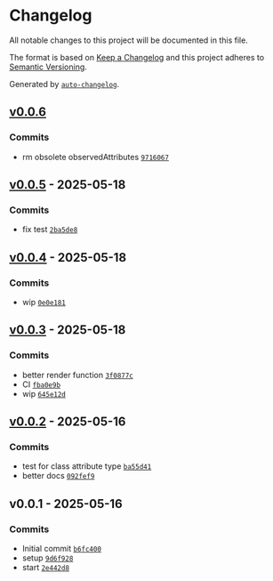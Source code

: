 # Changelog

All notable changes to this project will be documented in this file.

The format is based on [Keep a Changelog](https://keepachangelog.com/en/1.0.0/)
and this project adheres to [Semantic Versioning](https://semver.org/spec/v2.0.0.html).

Generated by [`auto-changelog`](https://github.com/CookPete/auto-changelog).

## [v0.0.6](https://github.com/substrate-system/input/compare/v0.0.5...v0.0.6)

### Commits

- rm obsolete observedAttributes [`9716067`](https://github.com/substrate-system/input/commit/9716067c3abc18b2942202e8d1e5b4634388d7ef)

## [v0.0.5](https://github.com/substrate-system/input/compare/v0.0.4...v0.0.5) - 2025-05-18

### Commits

- fix test [`2ba5de8`](https://github.com/substrate-system/input/commit/2ba5de8260fa18a44f53b000c346e899fb334c57)

## [v0.0.4](https://github.com/substrate-system/input/compare/v0.0.3...v0.0.4) - 2025-05-18

### Commits

- wip [`0e0e181`](https://github.com/substrate-system/input/commit/0e0e1815d128b7e87841005dc8be7ce1ce968e86)

## [v0.0.3](https://github.com/substrate-system/input/compare/v0.0.2...v0.0.3) - 2025-05-18

### Commits

- better render function [`3f0877c`](https://github.com/substrate-system/input/commit/3f0877cda2b82f215133937ff0bf5a09b77e6232)
- CI [`fba0e9b`](https://github.com/substrate-system/input/commit/fba0e9b3502bbf2216f2c44eeacbb8519e15d45e)
- wip [`645e12d`](https://github.com/substrate-system/input/commit/645e12d2c53ab9613b6c36af6656dded65f01a93)

## [v0.0.2](https://github.com/substrate-system/input/compare/v0.0.1...v0.0.2) - 2025-05-16

### Commits

- test for class attribute type [`ba55d41`](https://github.com/substrate-system/input/commit/ba55d41ba0626c0bda10d83bb5521bf5f39c0e0f)
- better docs [`092fef9`](https://github.com/substrate-system/input/commit/092fef9a72afacf35c5e7516e10e7201ab41ce7d)

## v0.0.1 - 2025-05-16

### Commits

- Initial commit [`b6fc400`](https://github.com/substrate-system/input/commit/b6fc400f3c7055782344f728bc1dc84684ed35b1)
- setup [`9d6f928`](https://github.com/substrate-system/input/commit/9d6f9289577c9a78b4cc60bf78e2eeffbee12b39)
- start [`2e442d8`](https://github.com/substrate-system/input/commit/2e442d8163bb518ad5cccbf008e91db19d434c21)
